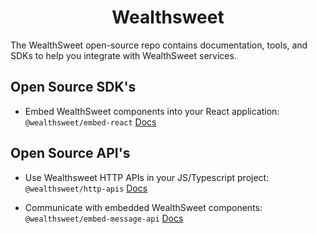 <h1 align="center">Wealthsweet</h1>
The WealthSweet open-source repo contains documentation, tools, and SDKs to help you integrate with WealthSweet services. 

## Open Source SDK's

- Embed WealthSweet components into your React application: `@wealthsweet/embed-react` [Docs](https://github.com/wealthsweet/open-source/blob/main/packages/embed-react/README.md)

## Open Source API's

- Use Wealthsweet HTTP APIs in your JS/Typescript project: `@wealthsweet/http-apis` [Docs](https://github.com/wealthsweet/open-source/blob/main/packages/http-apis/README.md)

- Communicate with embedded WealthSweet components: `@wealthsweet/embed-message-api` [Docs](https://github.com/wealthsweet/open-source/blob/main/packages/embed-message-api/README.md)
